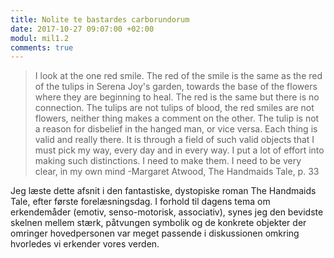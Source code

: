 ```yaml
---
title: Nolite te bastardes carborundorum
date: 2017-10-27 09:07:00 +02:00
modul: mil1.2
comments: true
---
```


> I look at the one red smile. The red of the smile is the same as the red of the tulips in Serena Joy's garden, towards the base of the flowers where they are beginning to heal. The red is the same but there is no connection. The tulips are not tulips of blood, the red smiles are not flowers, neither thing makes a comment on the other. The tulip is not a reason for disbelief in the hanged man, or vice versa. Each thing is valid and really there. It is through a field of such valid objects that I must pick my way, every day and in every way. I put a lot of effort into making such distinctions. I need to make them. I need to be very clear, in my own mind
> -Margaret Atwood, The Handmaids Tale, p. 33

Jeg læste dette afsnit i den fantastiske, dystopiske roman The Handmaids Tale, efter første forelæsningsdag. I forhold til dagens tema om erkendemåder (emotiv, senso-motorisk, associativ), synes jeg den bevidste skelnen mellem stærk, påtvungen symbolik og  de konkrete objekter der omringer hovedpersonen var meget passende i diskussionen omkring hvorledes vi erkender vores verden.